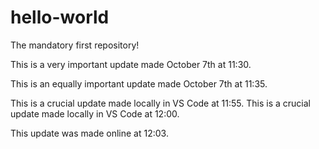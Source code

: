 # hello-world
The mandatory first repository!

This is a very important update made October 7th at 11:30.

This is an equally important update made October 7th at 11:35.

This is a crucial update made locally in VS Code at 11:55.
This is a crucial update made locally in VS Code at 12:00.

This update was made online at 12:03.
